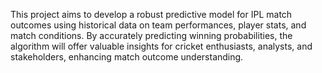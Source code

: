 This project aims to develop a robust predictive model for IPL match outcomes using historical data on team performances, player stats, and match conditions. By accurately predicting winning probabilities, the algorithm will offer valuable insights for cricket enthusiasts, analysts, and stakeholders, enhancing match outcome understanding.

